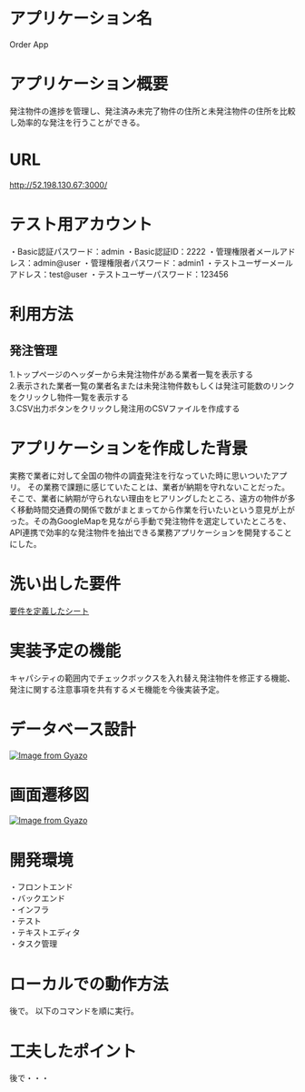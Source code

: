 
# アプリケーション名
Order App

# アプリケーション概要
発注物件の進捗を管理し、発注済み未完了物件の住所と未発注物件の住所を比較し効率的な発注を行うことができる。

# URL
http://52.198.130.67:3000/

# テスト用アカウント 
・Basic認証パスワード：admin
・Basic認証ID：2222
・管理権限者メールアドレス：admin@user
・管理権限者パスワード：admin1
・テストユーザーメールアドレス：test@user
・テストユーザーパスワード：123456

# 利用方法
## 発注管理
1.トップページのヘッダーから未発注物件がある業者一覧を表示する  
2.表示された業者一覧の業者名または未発注物件数もしくは発注可能数のリンクをクリックし物件一覧を表示する  
3.CSV出力ボタンをクリックし発注用のCSVファイルを作成する

# アプリケーションを作成した背景
実務で業者に対して全国の物件の調査発注を行なっていた時に思いついたアプリ。
その業務で課題に感じていたことは、業者が納期を守れないことだった。そこで、業者に納期が守られない理由をヒアリングしたところ、遠方の物件が多く移動時間交通費の関係で数がまとまってから作業を行いたいという意見が上がった。その為GoogleMapを見ながら手動で発注物件を選定していたところを、API連携で効率的な発注物件を抽出できる業務アプリケーションを開発することにした。

# 洗い出した要件
[要件を定義したシート](https://docs.google.com/spreadsheets/d/12mUmXy1OOovkxrJ8fVpqVtcQO2olVZ-m6qJ8mCSMbJM/edit#gid=982722306)

# 実装予定の機能
キャパシティの範囲内でチェックボックスを入れ替え発注物件を修正する機能、発注に関する注意事項を共有するメモ機能を今後実装予定。

# データベース設計

[![Image from Gyazo](https://i.gyazo.com/4bd7a1f2b859698509a4b3cb2fa0df3c.png)](https://gyazo.com/4bd7a1f2b859698509a4b3cb2fa0df3c)

# 画面遷移図

[![Image from Gyazo](https://i.gyazo.com/1f2ea8f1c140dd1185528874bfe4b27b.png)](https://gyazo.com/1f2ea8f1c140dd1185528874bfe4b27b)


# 開発環境
・フロントエンド  
・バックエンド  
・インフラ  
・テスト  
・テキストエディタ  
・タスク管理


# ローカルでの動作方法
後で。
以下のコマンドを順に実行。



# 工夫したポイント
後で・・・